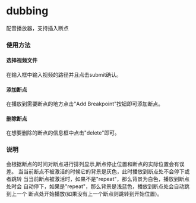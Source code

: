 # dubbing
 配音播放器，支持插入断点

### 使用方法
#### 选择视频文件
在输入框中输入视频的路径并且点击submit确认。
#### 添加断点
在播放到需要断点的地方点击"Add Breakpoint"按钮即可添加断点。
#### 删除断点
在想要删除的断点的信息框中点击"delete"即可。

### 说明
会根据断点的时间对断点进行排列显示,断点停止位置和断点的实际位置会有误差。
当当前断点不被激活的时候它的背景是灰色，此时播放到断点处不会停下或者跳转
当当前断点被激活时，如果不是"repeat"，那么背景为白色，播放到断点处时会
自动停下，如果是"repeat"，那么背景是浅蓝色，播放到断点处会自动跳到上一个
断点处开始播放(如果没有上一个断点则跳转到开始位置)。